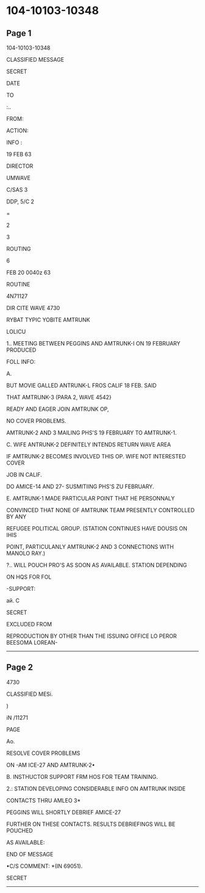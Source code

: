 # 104-10103-10348

## Page 1

104-10103-10348

CLASSIFIED MESSAGE

SECRET

DATE

TO

:..

FROM:

ACTION:

INFO :

19 FEB 63

DIRECTOR

UMWAVE

C/SAS 3

DDP, 5/C 2

=

2

3

ROUTING

6

FEB 20 0040z 63

ROUTINE

4N71127

DIR CITE WAVE 4730

RYBAT TYPIC YOBITE AMTRUNK

LOLICU

1.. MEETING BETWEEN PEGGINS AND AMTRUNK-I ON 19 FEBRUARY PRODUCED

FOLL INFO:

A.

BUT MOVIE GALLED ANTRUNK-L FROS CALIF 18 FEB. SAID

THAT AMTRUNK-3 (PARA 2, WAVE 4542}

READY AND EAGER JOIN AMTRUNK OP,

NO COVER PROBLEMS.

AMTRUNK-2 AND 3 MAILING PHS'S 19 FEBRUARY TO AMTRUNK-1.

C. WIFE ANTRUNK-2 DEFINITELY INTENDS RETURN WAVE AREA

IF AMTRUNK-2 BECOMES INVOLVED THIS OP. WIFE NOT INTERESTED COVER

JOB IN CALIF.

DO AMICE-14 AND 27- SUSMITIING PHS'S ZU FEBRUARY.

E. AMTRUNK-1 MADE PARTICULAR POINT THAT HE PERSONNALY

CONVINCED THAT NONE OF AMTRUNK TEAM PRESENTLY CONTROLLED BY ANY

REFUGEE POLITICAL GROUP. (STATION CONTINUES HAVE DOUSIS ON IHIS

POINT, PARTICULANLY AMTRUNK-2 AND 3 CONNECTIONS WITH MANOLO RAY.)

?.. WILL POUCH PRO'S AS SOON AS AVAILABLE. STATION DEPENDING

ON HQS FOR FOL

-SUPPORT:

ай. С

SECRET

EXCLUDED FROM

REPRODUCTION BY OTHER THAN THE ISSUING OFFICE LO PEROR BEESOMA LOREAN-

---

## Page 2

4730

CLASSIFIED MESi.

)

iN /11271

PAGE

Ao.

RESOLVE COVER PROBLEMS

ON -AM ICE-27 AND AMTRUNK-2•

B. INSTHUCTOR SUPPORT FRM HOS FOR TEAM TRAINING.

2.: STATION DEVELOPING CONSIDERABLE INFO ON AMTRUNK INSIDE

CONTACTS THRU AMLEO 3*

PEGGINS WILL SHORTLY DEBRIEF AMICE-27

FURTHER ON THESE CONTACTS. RESULTS DEBRIEFINGS WILL BE POUCHED

AS AVAILABLE:

END OF MESSAGE

•C/S COMMENT: *(IN 69051).

SECRET

---

